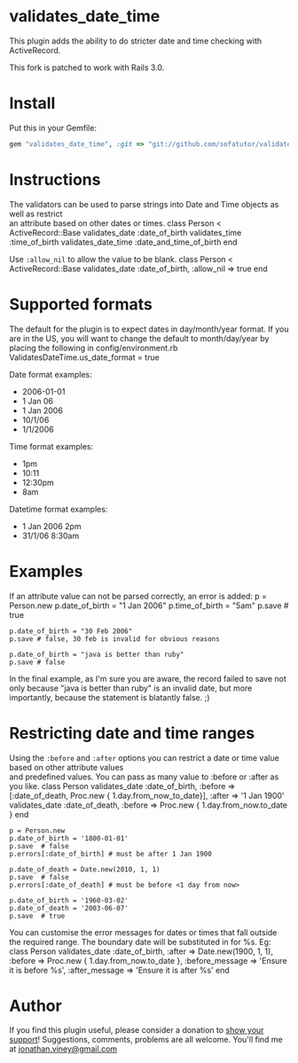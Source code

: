 validates_date_time
===================
This plugin adds the ability to do stricter date and time checking with ActiveRecord.

This fork is patched to work with Rails 3.0.

Install
=======

Put this in your Gemfile:

```ruby
gem "validates_date_time", :git => "git://github.com/sofatutor/validates_date_time", :branch => 'rails-3'
```

Instructions
============
The validators can be used to parse strings into Date and Time objects as well as restrict  
an attribute based on other dates or times.
    class Person < ActiveRecord::Base
      validates_date     :date_of_birth
      validates_time     :time_of_birth
      validates_date_time :date_and_time_of_birth
    end
  
Use `:allow_nil` to allow the value to be blank.
    class Person < ActiveRecord::Base
      validates_date :date_of_birth, :allow_nil => true
    end
  
Supported formats
=================
The default for the plugin is to expect dates in day/month/year format. If you are in the
US, you will want to change the default to month/day/year by placing the following in config/environment.rb
    ValidatesDateTime.us_date_format = true
  
Date format examples:
 - 2006-01-01
 - 1 Jan 06
 - 1 Jan 2006
 - 10/1/06
 - 1/1/2006
  
Time format examples:
 - 1pm
 - 10:11
 - 12:30pm
 - 8am

Datetime format examples:
 - 1 Jan 2006 2pm
 - 31/1/06 8:30am

Examples
========
If an attribute value can not be parsed correctly, an error is added: 
    p = Person.new
    p.date_of_birth = "1 Jan 2006"
    p.time_of_birth = "5am"
    p.save # true

    p.date_of_birth = "30 Feb 2006"
    p.save # false, 30 feb is invalid for obvious reasons

    p.date_of_birth = "java is better than ruby"
    p.save # false
  
In the final example, as I'm sure you are aware, the record failed to save not only
because "java is better than ruby" is an invalid date, but more importantly, because the statement is blatantly false. ;) 

Restricting date and time ranges
================================
Using the `:before` and `:after` options you can restrict a date or time value based on other attribute values  
and predefined values. You can pass as many value to :before or :after as you like.
    class Person
      validates_date :date_of_birth, :before => [:date_of_death, Proc.new { 1.day.from_now_to_date}], :after => '1 Jan 1900'
      validates_date :date_of_death, :before => Proc.new { 1.day.from_now.to_date }
    end
  
    p = Person.new
    p.date_of_birth = '1800-01-01'
    p.save  # false
    p.errors[:date_of_birth] # must be after 1 Jan 1900

    p.date_of_death = Date.new(2010, 1, 1)
    p.save  # false
    p.errors[:date_of_death] # must be before <1 day from now>

    p.date_of_birth = '1960-03-02'
    p.date_of_death = '2003-06-07'
    p.save  # true
  
You can customise the error messages for dates or times that fall outside the required range. The boundary date will be substituted in for %s. Eg:
    class Person
      validates_date :date_of_birth, :after => Date.new(1900, 1, 1), :before => Proc.new { 1.day.from_now.to_date }, :before_message => 'Ensure it is before %s', :after_message => 'Ensure it is after %s'
    end

Author
======
If you find this plugin useful, please consider a donation to [show your support](http://www.paypal.com/cgi-bin/webscr?cmd=_send-money)!
Suggestions, comments, problems are all welcome. You'll find me at jonathan.viney@gmail.com